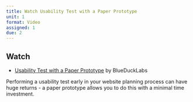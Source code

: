 ```yaml
---
title: Watch Usability Test with a Paper Prototype
unit: 1
format: Video
assigned: 1
due: 2
---
```

## Watch 

* [Usability Test with a Paper Prototype](https://www.youtube.com/watch?v=9wQkLthhHKA) by BlueDuckLabs

Performing a usability test early in your website planning process can have huge returns - a paper prototype allows you to do this with a minimal time investment.

